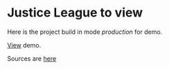 # Justice League to view

Here is the project build in mode *production* for demo.

[View](https://andreyprovkov.github.io/justice-league-to-view/) demo.

Sources are [here](https://github.com/AndreyProvkov/justice-league)
